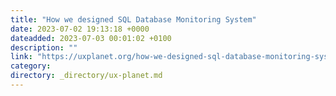 ```yaml
---
title: "How we designed SQL Database Monitoring System"
date: 2023-07-02 19:13:18 +0000
dateadded: 2023-07-03 00:01:02 +0100
description: ""
link: "https://uxplanet.org/how-we-designed-sql-database-monitoring-system-1cb4d2991f40?source=rss----819cc2aaeee0---4"
category:
directory: _directory/ux-planet.md
---
```

